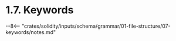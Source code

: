 <!-- This file is generated automatically by infrastructure scripts. Please don't edit by hand. -->

# 1.7. Keywords

--8<-- "crates/solidity/inputs/schema/grammar/01-file-structure/07-keywords/notes.md"
